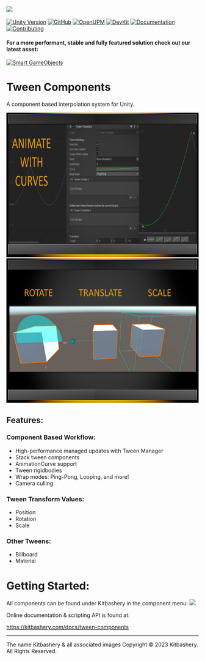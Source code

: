 <!-- ONLINE DOCUMENTATION FOUND @ https://kitbashery.com/docs/tween-components -->



![](https://kitbashery.com/assets/images/kitbashery-github-banner.jpg)

[![Unity Version](https://img.shields.io/badge/Unity-2021.3%2B-blue.svg)](https://unity3d.com/get-unity/download)
[![GitHub](https://img.shields.io/github/license/kitbashery/modular-ai.svg)](https://github.com/Kitbashery/Tween-Components/blob/main/.github/LICENSE.md)
[![OpenUPM](https://img.shields.io/badge/Install-openUPM-blue)](https://openupm.com/packages/com.kitbashery.tween-components.html)
[![DevKit](https://img.shields.io/badge/Dev%20Kit-.unitypackage-blue)](https://github.com/Kitbashery/Tween-Components/releases/download/Development-Package/Kitbashery_TweenComponents.unitypackage)
[![Documentation](https://img.shields.io/badge/Docs-Kitbashery.com-%23ffaf0c)](https://kitbashery.com/docs/tween-components)
[![Contributing](https://img.shields.io/badge/Contribute-guidelines-lightgrey)](https://github.com/Kitbashery/.github/blob/main/.github/CONTRIBUTING.md)

#### For a more performant, stable and fully featured solution check out our latest asset:
[![Smart GameObjects](https://kitbashery.com/assets/images/smart-gameobjects-uas-sale.jpg)](https://assetstore.unity.com/packages/slug/248930?aid=1100lvf66)

# Tween Components

A component based interpolation system for Unity.

![](https://github.com/Kitbashery/kitbashery.github.io/blob/main/assets/images/kitbashery-tween-components-product-2.jpg)
![](https://github.com/Kitbashery/kitbashery.github.io/blob/main/assets/images/kitbashery-tween-components-product-1.jpg)

## Features:

### Component Based Workflow:
* High-performance managed updates with Tween Manager
* Stack tween components
* AnimationCurve support
* Tween rigidbodies
* Wrap modes: Ping-Pong, Looping, and more!
* Camera culling

### Tween Transform Values:
* Position
* Rotation
* Scale

### Other Tweens:
* Billboard
* Material

# Getting Started:
All components can be found under Kitbashery in the component menu:
![](https://kitbashery.com/assets/images/kitbashery-getting-started.jpg)

Online documentation & scripting API is found at:

https://kitbashery.com/docs/tween-components


---- 
The name Kitbashery & all associated images Copyright &copy; 2023 Kitbashery. All Rights Reserved.

